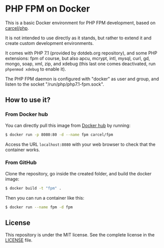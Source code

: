 # PHP FPM on Docker

This is a basic Docker environment for PHP FPM development, based on [carcel/php](https://hub.docker.com/r/carcel/php).

It is not intended to use directly as it stands, but rather to extend it and create custom development environments.

It comes with PHP 7.1 (provided by dotdeb.org repository), and some PHP extensions: fpm of course,
but also apcu, mcrypt, intl, mysql, curl, gd, mongo, soap, xml, zip, and xdebug (this last one comes deactivated,
run `phpenmod xdebug` to enable it).

The PHP FPM daemon is configured with "docker" as user and group, and listen to the socket "/run/php/php7.1-fpm.sock".

## How to use it?

### From Docker hub

You can directly pull this image from [Docker hub](https://hub.docker.com/r/carcel/apache-php/) by running:

```bash
$ docker run -p 8080:80 -d --name fpm carcel/fpm
```

Access the URL `localhost:8080` with your web browser to check that the container works.

### From GitHub

Clone the repository, go inside the created folder, and build the docker image:

```bash
$ docker build -t "fpm" .
```

Then you can run a container like this:

```bash
$ docker run --name fpm -d fpm
```


## License

This repository is under the MIT license. See the complete license in the [LICENSE](https://github.com/damien-carcel/Dockerfiles/blob/master/LICENSE) file.
